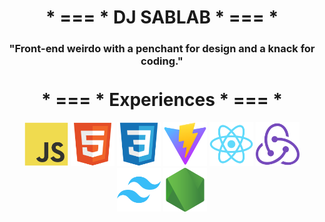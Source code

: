 <h1 align="center">* === * DJ SABLAB * === *</h1>

<h3 align="center">
"Front-end weirdo with a penchant for design and a knack for coding."
</h3>

<h1 align="center" style="margin-top: 35px">* === * Experiences * === *</h1>

<p align="center">
<img src="https://raw.githubusercontent.com/devicons/devicon/master/icons/javascript/javascript-original.svg"width="70" />
<img src="https://raw.githubusercontent.com/devicons/devicon/master/icons/html5/html5-original.svg"width="70" />
<img src="https://raw.githubusercontent.com/devicons/devicon/master/icons/css3/css3-original.svg"width="70" />
<img src="https://raw.githubusercontent.com/devicons/devicon/master/icons/vitejs/vitejs-original.svg"width="70" />
<img src="https://raw.githubusercontent.com/devicons/devicon/master/icons/react/react-original.svg"width="70" />
<img src="https://raw.githubusercontent.com/devicons/devicon/master/icons/redux/redux-original.svg"width="70" />
<img src="https://raw.githubusercontent.com/devicons/devicon/master/icons/tailwindcss/tailwindcss-original.svg"width="70" />
<img src="https://raw.githubusercontent.com/devicons/devicon/master/icons/nodejs/nodejs-original.svg"width="70" />
</p>

